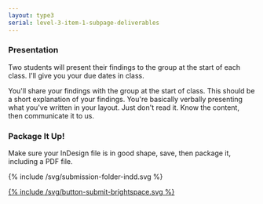 ```yaml
---
layout: type3
serial: level-3-item-1-subpage-deliverables
---
```

### Presentation

Two students will present their findings to the group at the start of each class. I'll give you your due dates in class.

You'll share your findings with the group at the start of class. This should be a short explanation of your findings. You're basically verbally presenting what you've written in your layout. Just don't read it. Know the content, then communicate it to us.

### Package It Up!

Make sure your InDesign file is in good shape, save, then package it, including a PDF file.

{% include /svg/submission-folder-indd.svg %}

<a href="https://brightspace.algonquincollege.com/d2l/lms/dropbox/user/folder_submit_files.d2l?db=379291&amp;grpid=0&amp;isprv=0&amp;bp=0&amp;ou=411208" title="Submit on Brightspace" target="_blank">{% include /svg/button-submit-brightspace.svg %}</a>